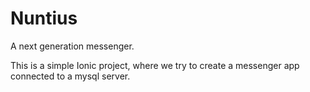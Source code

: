 # Nuntius
A next generation messenger.

This is a simple Ionic project, where we try to create a messenger app connected to a mysql server.
